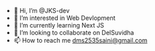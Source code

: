- 👋 Hi, I’m @JKS-dev
- 👀 I’m interested in Web Devlopment
- 🌱 I’m currently learning Next JS
- 💞️ I’m looking to collaborate on DelSuvidha
- 📫 How to reach me dms2535saini@gmail.com



<!---
JKS-dev/JKS-dev is a ✨ special ✨ repository because its `README.md` (this file) appears on your GitHub profile.
You can click the Preview link to take a look at your changes.
--->
